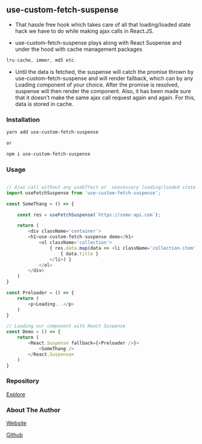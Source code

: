 ## use-custom-fetch-suspense

- That hassle free hook which takes care of all that loading/loaded state hack we have to do while making ajax calls in React.JS.

- use-custom-fetch-suspense plays along with React Suspense and under the hood with cache management packages

```js
lru-cache, immer, md5 etc.
```

- Until the data is fetched, the suspense will catch the promise thrown by use-custom-fetch-suspense and will render fallback, which can by any Loading component of your choice. After the promise is resolved, suspense will then render the component.
Also, it has been made sure that it doesn't make the same ajax call request again and again. For this, data is stored in cache.

### Installation

```sh
yarn add use-custom-fetch-suspense

or

npm i use-custom-fetch-suspense

```

### Usage

```js

// Ajax call without any useEffect or  unecessary loading/loaded state handling thing.
import useFetchSuspense from 'use-custom-fetch-suspense';

const SomeThang = () => {

    const res = useFetchSuspense(`https://some-api.com`);

    return (
        <div className='container'>
        <h1>use-custom-fetch-suspense demo</h1>
            <ol className='collection'>
                { res.data.map(data => <li className='collection-item' key={data.id}>
                    { data.title }
                </li>) }
            </ol>
        </div>
    )
}

const Preloader = () => {
    return (
        <p>Loading...</p>
    )
}

// Loading our component with React Suspense
const Demo = () => {
    return (
        <React.Suspense fallback={<Preloader />}>
            <SomeThang />
        </React.Suspense>
    )
}
```

### Repository

[Explore](https://github.com/inblack67/use-custom-fetch-suspense)

### About The Author

[Website](https://inblack67.netlify.app)

[Github](https://github.com/inblack67)

